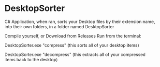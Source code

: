 # DesktopSorter
C# Application, when ran, sorts your Desktop files by their extension name, into their own folders, in a folder named DesktopSorter


Compile yourself, or Download from Releases
Run from the terminal:

DesktopSorter.exe "compress"
(this sorts all of your desktop items)

DesktopSorter.exe "decompress"
(this extracts all of your compressed items back to the desktop)
